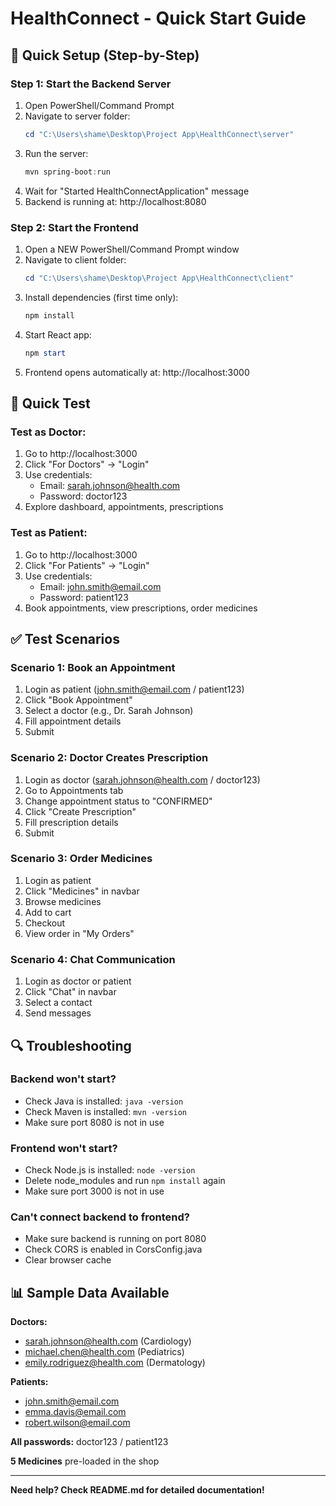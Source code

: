# HealthConnect - Quick Start Guide

## 🚀 Quick Setup (Step-by-Step)

### Step 1: Start the Backend Server

1. Open PowerShell/Command Prompt
2. Navigate to server folder:
   ```powershell
   cd "C:\Users\shame\Desktop\Project App\HealthConnect\server"
   ```
3. Run the server:
   ```powershell
   mvn spring-boot:run
   ```
4. Wait for "Started HealthConnectApplication" message
5. Backend is running at: http://localhost:8080

### Step 2: Start the Frontend

1. Open a NEW PowerShell/Command Prompt window
2. Navigate to client folder:
   ```powershell
   cd "C:\Users\shame\Desktop\Project App\HealthConnect\client"
   ```
3. Install dependencies (first time only):
   ```powershell
   npm install
   ```
4. Start React app:
   ```powershell
   npm start
   ```
5. Frontend opens automatically at: http://localhost:3000

## 🧪 Quick Test

### Test as Doctor:
1. Go to http://localhost:3000
2. Click "For Doctors" → "Login"
3. Use credentials:
   - Email: sarah.johnson@health.com
   - Password: doctor123
4. Explore dashboard, appointments, prescriptions

### Test as Patient:
1. Go to http://localhost:3000
2. Click "For Patients" → "Login"
3. Use credentials:
   - Email: john.smith@email.com
   - Password: patient123
4. Book appointments, view prescriptions, order medicines

## ✅ Test Scenarios

### Scenario 1: Book an Appointment
1. Login as patient (john.smith@email.com / patient123)
2. Click "Book Appointment"
3. Select a doctor (e.g., Dr. Sarah Johnson)
4. Fill appointment details
5. Submit

### Scenario 2: Doctor Creates Prescription
1. Login as doctor (sarah.johnson@health.com / doctor123)
2. Go to Appointments tab
3. Change appointment status to "CONFIRMED"
4. Click "Create Prescription"
5. Fill prescription details
6. Submit

### Scenario 3: Order Medicines
1. Login as patient
2. Click "Medicines" in navbar
3. Browse medicines
4. Add to cart
5. Checkout
6. View order in "My Orders"

### Scenario 4: Chat Communication
1. Login as doctor or patient
2. Click "Chat" in navbar
3. Select a contact
4. Send messages

## 🔍 Troubleshooting

### Backend won't start?
- Check Java is installed: `java -version`
- Check Maven is installed: `mvn -version`
- Make sure port 8080 is not in use

### Frontend won't start?
- Check Node.js is installed: `node -version`
- Delete node_modules and run `npm install` again
- Make sure port 3000 is not in use

### Can't connect backend to frontend?
- Make sure backend is running on port 8080
- Check CORS is enabled in CorsConfig.java
- Clear browser cache

## 📊 Sample Data Available

**Doctors:**
- sarah.johnson@health.com (Cardiology)
- michael.chen@health.com (Pediatrics)
- emily.rodriguez@health.com (Dermatology)

**Patients:**
- john.smith@email.com
- emma.davis@email.com
- robert.wilson@email.com

**All passwords:** doctor123 / patient123

**5 Medicines** pre-loaded in the shop

---

**Need help? Check README.md for detailed documentation!**
